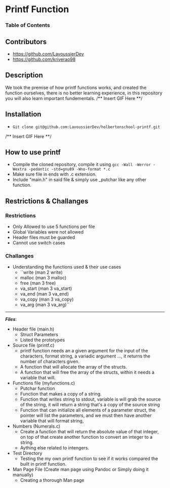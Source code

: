 # Printf Function

### Table of Contents
## Contributors
- https://github.com/LavoussierDev
- https://github.com/kriverao98

## Description
We took the premise of how printf functions works, and created the
function ourselves, there is no better learning experience, in this
repository you will also learn important fundementals.
/** Insert GIF Here **/

## Installation
- ``Git clone git@github.com:LavoussierDev/holbertonschool-printf.git``

/** Insert GIF Here **/

## How to use printf
- Compile the cloned repository, compile it using
``gcc -Wall -Werror -Wextra -pedantic -std=gnu89 -Wno-format *.c``
- Make sure file in ends with .c extension.
- Include "main.h" in said file & simply use \_putchar
like any other function.



## Restrictions & Challanges
### Restrictions
- Only Allowed to use 5 functions per file
- Global Variables were not allowed
- Header files must be guarded
- Cannot use switch cases

### Challanges
- Understanding the functions used & their use cases
  - ``write (man 2 write)
  - malloc (man 3 malloc)
  - free (man 3 free)
  - va_start (man 3 va_start)
  - va_end (man 3 va_end)
  - va_copy (man 3 va_copy)
  - va_arg (man 3 va_arg)``

- - -
**_Files_**:
- Header file (main.h)
	- Struct Parameters
	- Listed the prototypes
- Source file (printf.c)
	- printf function needs an a given argument for the input of the characters, format string, a variadic argument ..., it returns the number of characters given.
	- A function that will allocate the array of the structs.
	- A function that will free the array of the structs, within it needs a variable that will.
- Functions file (myfunctions.c)
	- Putchar function
	- Function that makes a copy of a string.
	- Function that writes string to stdout, variable is will grab the source of the string, it will return a string that's a copy of the source string
	- Function that can initialize all elements of a parameter struct, the pointer will list the parameters, and we must then have another variable that will format string,
- Numbers (Numerals.c)
	- Create a function that will return the absolute value of that integer, on top of that create another function to convert an integer to a string.
  - Aything else related to intengers.
- Test Directory
	- Testing the my own printf function to see if it works compared the built in printf function.
- Man Page File (Create man page using Pandoc or Simply doing it manually)
	- Creating a thorough Man page
